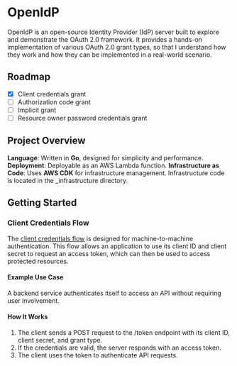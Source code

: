 # OpenIdP

OpenIdP is an open-source Identity Provider (IdP) server built to explore and demonstrate the OAuth 2.0 framework. 
It provides a hands-on implementation of various OAuth 2.0 grant types, so that I understand how they work and how they can be implemented in a real-world scenario.

## Roadmap

- [x] Client credentials grant
- [ ] Authorization code grant
- [ ] Implicit grant
- [ ] Resource owner password credentials grant

## Project Overview

**Language**: Written in **Go**, designed for simplicity and performance.
**Deployment**: Deployable as an AWS Lambda function.
**Infrastructure as Code**: Uses **AWS CDK** for infrastructure management. Infrastructure code is located in the _infrastructure directory.

## Getting Started

### Client Credentials Flow

The [client credentials flow](https://datatracker.ietf.org/doc/html/rfc6749#section-4.4) is designed for machine-to-machine authentication. 
This flow allows an application to use its client ID and client secret to request an access token, which can then be used to access protected resources.

#### Example Use Case
A backend service authenticates itself to access an API without requiring user involvement.

#### How It Works

1. The client sends a POST request to the /token endpoint with its client ID, client secret, and grant type.
2. If the credentials are valid, the server responds with an access token.
3. The client uses the token to authenticate API requests.

